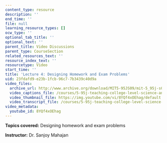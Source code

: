 ```yaml
---
content_type: resource
description: ''
end_time: ''
file: null
learning_resource_types: []
ocw_type: ''
optional_tab_title: ''
optional_text: ''
parent_title: Video Discussions
parent_type: CourseSection
related_resources_text: ''
resource_index_text: ''
resourcetype: Video
start_time: ''
title: 'Lecture 4: Designing Homework and Exam Problems'
uid: 23fdafd9-e23b-1fcb-96c7-7b3439c40d9a
video_files:
  archive_url: http://www.archive.org/download/MIT5-95JS09/mit-5_95j-s09-lec04_300k_pano.mp4
  video_captions_file: /courses/5-95j-teaching-college-level-science-and-engineering-spring-2009/3a33bbdc05cb5ebb9ab0102e19097f65_8YQf4xOEhag.vtt
  video_thumbnail_file: https://img.youtube.com/vi/8YQf4xOEhag/default.jpg
  video_transcript_file: /courses/5-95j-teaching-college-level-science-and-engineering-spring-2009/9bf2ae1ba45f0a8aaf1d4c5aae836061_8YQf4xOEhag.pdf
video_metadata:
  youtube_id: 8YQf4xOEhag
---
```


**Topics covered:** Designing homework and exam problems  
  
**Instructor:** Dr. Sanjoy Mahajan



